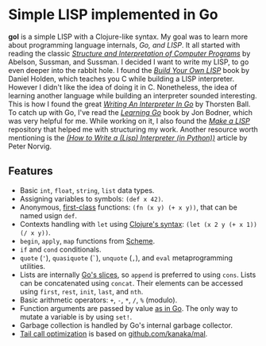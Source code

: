 # Simple LISP implemented in Go

**gol** is a simple LISP with a Clojure-like syntax.  My goal was to learn more about programming language
internals, *Go, and LISP*. It all started with reading the classic [*Structure and Interpretation of Computer Programs*][sicp]
by Abelson, Sussman, and Sussman. I decided I want to write my LISP, to go even deeper into the rabbit hole.
I found the [*Build Your Own LISP*][build-lisp] book by Daniel Holden, which teaches you C while building a LISP
interpreter. However I didn't like the idea of doing it in C. Nonetheless, the idea of learning another language
while building an interpreter sounded interesting. This is how I found the great [*Writing An Interpreter In Go*][interpreter-go]
by Thorsten Ball. To catch up with Go, I've read the [*Learning Go*][learn-go] book by Jon Bodner, which was very
helpful for me. While working on it, I also found the [*Make a LISP*][mal] repository that helped me with structuring
my work. Another resource worth mentioning is the [*(How to Write a (Lisp) Interpreter (in Python))*][lispy] article
by Peter Norvig.

## Features

 * Basic `int`, `float`, `string`, `list` data types.
 * Assigning variables to symbols: `(def x 42)`.
 * Anonymous, [first-class][first-class] functions: `(fn (x y) (+ x y))`, that can be named usign `def`.
 * Contexts handling with `let` using [Clojure's syntax][clj-let]: `(let (x 2 y (+ x 1)) (/ x y))`.
 * `begin`, `apply`, `map` functions from [Scheme][scheme].
 * `if` and `cond` conditionals.
 * `quote` (`'`), `quasiquote` (``` ` ```), `unquote` (`,`), and `eval` metaprogramming utilities.
 * Lists are internally [Go's slices][go-slice], so `append` is preferred to using `cons`. Lists can be
   concatenated using `concat`. Their elements can be accessed using `first`, `rest`, `init`, `last`,
   and `nth`. 
 * Basic arithmetic operators: `+`, `-`, `*`, `/`, `%` (modulo).
 * Function arguments are passed by value [as in Go][pointers]. The only way to mutate a variable
   is by using `set!`.
 * Garbage collection is handled by Go's internal garbage collector.
 * [Tail call optimization][tco] is based on [github.com/kanaka/mal][mal-tco].


 [sicp]: https://www.goodreads.com/book/show/43713.Structure_and_Interpretation_of_Computer_Programs
 [build-lisp]: http://buildyourownlisp.com/
 [interpreter-go]: https://interpreterbook.com/
 [learn-go]: https://www.goodreads.com/book/show/55841848
 [first-class]: https://en.wikipedia.org/wiki/First-class_function
 [go-slice]: https://blog.golang.org/slices-intro
 [clj-let]: https://clojuredocs.org/clojure.core/let
 [scheme]: https://www.cs.cmu.edu/Groups/AI/html/r4rs/r4rs_6.html
 [mal]: https://github.com/kanaka/mal/
 [lispy]: https://norvig.com/lispy.html
 [tco]: https://stackoverflow.com/questions/310974/what-is-tail-call-optimization
 [mal-tco]: https://github.com/kanaka/mal/blob/master/process/guide.md#step-5-tail-call-optimization
 [pointers]: https://krancour.medium.com/go-pointers-when-to-use-pointers-4f29256ddff3
